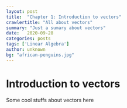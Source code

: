 ```yaml
---
layout: post
title:  "Chapter 1: Introduction to vectors"
crawlertitle: "All about vectors"
summary: "Just a sumary about vectors"
date:   2020-09-28
categories: posts
tags: ['Linear Algebra']
author: unknown
bg: "african-penguins.jpg"
---
```


# Introduction to vectors

Some cool stuffs about vectors here
